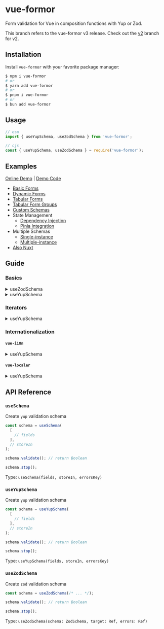 # vue-formor

Form validation for Vue in composition functions with Yup or Zod.

This branch refers to the vue-formor v3 release. Check out the [v2](https://github.com/Vanilla-IceCream/vue-formor/tree/v2) branch for v2.

## Installation

Install `vue-formor` with your favorite package manager:

```sh
$ npm i vue-formor
# or
$ yarn add vue-formor
# or
$ pnpm i vue-formor
# or
$ bun add vue-formor
```

## Usage

```js
// esm
import { useYupSchema, useZodSchema } from 'vue-formor';

// cjs
const { useYupSchema, useZodSchema } = require('vue-formor');
```

## Examples

[Online Demo](https://vue-starter-6fa6.onrender.com/data-entry/form-validation) | [Demo Code](https://github.com/Shyam-Chen/Vue-Starter/tree/main/src/modules/data-entry/form-validation)

- [Basic Forms](./examples/vue/src/modules/basic-forms/Registry.vue)
- [Dynamic Forms](./examples/vue/src/modules/dynamic-forms/Registry.vue)
- [Tabular Forms](./examples/vue/src/modules/tabular-forms/Registry.vue)
- [Tabular Form Groups](./examples/vue/src/modules/tabular-form-groups/Registry.vue)
- [Custom Schemas](./examples/vue/src/modules/custom-schemas/Registry.vue)
- State Management
  - [Dependency Injection](./examples/vue/src/modules/state-management/dependency-injection)
  - [Pinia Integration](./examples/vue/src/modules/state-management/pinia-integration)
- Multiple Schemas
  - [Single-instance](./examples/vue/src/modules/multiple-schemas/single-instance/Registry.vue)
  - [Multiple-instance](./examples/vue/src/modules/multiple-schemas/multiple-instance/Registry.vue)
- [Also Nuxt](./examples/nuxt)

## Guide

### Basics

<details>
  <summary>useZodSchema</summary>

```vue
<script lang="ts" setup>
import { reactive, toRef } from 'vue';
import { useZodSchema } from 'vue-formor';
import { z } from 'zod';

interface CustomSchemas {
  name: string;
}

const state = reactive({
  zodForm: {} as CustomSchemas,
  zodValdn: {} as Record<string, string>,
});

const msgs = {
  required: `This is a required field`,
};

const string = () => z.string({ required_error: msgs.required });

const schema = useZodSchema(
  z.object({
    name: string()
      .nonempty(msgs.required)
      .refine((val) => {
        if (val) return /^[A-Za-z]+$/.test(val);
        return true;
      }, 'This must contain only letters'),
  }),
  toRef(state, 'zodForm'),
  toRef(state, 'zodValdn'),
);

const submit = () => {
  if (schema.validate()) {
    // passed
  }
};
</script>

<template>
  <form>
    <div>
      <label>Name:</label>
      <input v-model="state.zodForm.name" type="text" />
      <div class="text-red-500">{{ state.zodValdn.name }}</div>
    </div>

    <button @click="submit">Submit</button>
  </form>

  <pre>{{ state.zodForm }}</pre>

  <pre>{{ state.zodValdn }}</pre>
</template>
```

</details>

<details>
  <summary>useYupSchema</summary>

```vue
<script lang="ts" setup>
import { computed, reactive } from 'vue';
import { useSchema } from 'vue-formor';
import { setLocale, string } from 'yup';

interface BasicForms {
  email: string;
  password: string;
}

setLocale({
  mixed: {
    required: 'This is a required field',
  },
  string: {
    email: 'This must be a valid email',
    min: 'This must be at least 8 characters',
  },
});

const state = reactive({
  basicForms: {} as BasicForms,
  errors: {} as Record<string, string>,
});

const schema = useSchema(
  [
    [computed(() => state.basicForms.email), string().required().email()],
    [computed(() => state.basicForms.password), string().required().min(8)],
  ],
  state,
);

const signIn = () => {
  if (schema.validate()) {
    // passed
  }
};
</script>

<template>
  <form>
    <div>
      <label for="email">Email:</label>
      <input id="email" type="email" v-model="state.basicForms.email" />
      <div>{{ state.errors['basicForms.email'] }}</div>
    </div>

    <div>
      <label for="password">Password:</label>
      <input id="password" type="password" v-model="state.basicForms.password" />
      <div>{{ state.errors['basicForms.password'] }}</div>
    </div>

    <button @click="signIn">Sign in</button>
  </form>
</template>
```

</details>

### Iterators

<details>
  <summary>useYupSchema</summary>

```vue
<script lang="ts" setup>
import { computed, reactive } from 'vue';
import { useSchema } from 'vue-formor';
import { setLocale, string } from 'yup';

interface DataTableRow {
  firstField: string;
  secondField: string;
}

setLocale({
  mixed: {
    required: 'This is a required field',
  },
});

const state = reactive({
  dataTable: [
    { firstField: 'O', secondField: '' },
    { firstField: '', secondField: 'O' },
    { firstField: 'O', secondField: 'O' },
    { firstField: '', secondField: '' },
  ],
  errors: {} as Record<string, string>,
});

const schema = useSchema(
  [
    [
      computed(() => state.dataTable),
      (row: DataTableRow, idx: number) => [
        [computed(() => row.firstField), string().required()],
        [computed(() => row.secondField), string().required()],
      ],
    ],
  ],
  state,
);

const add = () => {
  state.dataTable = [...state.dataTable, {}];
};

const remove = (idx) => {
  const arr = [...state.dataTable];
  arr.splice(idx, 1);
  state.dataTable = arr;
};

const submit = () => {
  if (schema.validate()) {
    // passed
  }
};
</script>

<template>
  <button @click="add">Add</button>

  <table>
    <tr v-for="(row, idx) in state.dataTable" :key="idx">
      <td>
        <input v-model="row.firstField" />
        <div class="text-red-500">{{ state.errors[`dataTable[${idx}].firstField`] }}</div>
      </td>
      <td>
        <input v-model="row.secondField" />
        <div class="text-red-500">{{ state.errors[`dataTable[${idx}].secondField`] }}</div>
      </td>
      <td>
        <button @click="remove(idx)">Remove</button>
      </td>
    </tr>
  </table>

  <button @click="submit">Submit</button>
</template>
```

</details>

### Internationalization

#### `vue-i18n`

<details>
  <summary>useYupSchema</summary>

```ts
// src/path/to/schema.ts
import { computed } from 'vue';
import { useSchema } from 'vue-formor';
import { useI18n } from 'vue-i18n';
import { string } from 'yup';

import { useState } from './provider';

export const useSignInFormSchema = () => {
  const { t } = useI18n({ useScope: 'global' });
  const state = useState();

  const schema = useSchema(
    [
      [computed(() => state.signInForm.username), computed(() => string().required(t('required')))],
      [
        computed(() => state.signInForm.password),
        computed(() => string().required(t('required')).min(8, t('string.min'))),
      ],
    ],
    state,
  );

  return schema;
};
```

</details>

#### `vue-localer`

<details>
  <summary>useYupSchema</summary>

```ts
// src/composables/useValidationMessages/index.ts
import { defineLocale } from 'vue-localer';

import enUS from './en-US';

export default defineLocale('validation-messages', {
  'en-US': enUS,
  'ja-JP': () => import('./ja-JP'),
  'ko-KR': () => import('./ko-KR'),
  'zh-TW': () => import('./zh-TW'),
});
```

```ts
// src/path/to/schema.ts
import { computed } from 'vue';
import { useSchema } from 'vue-formor';
import { string } from 'yup';

import useValidationMessages from '~/composables/useValidationMessages';

import { useState } from './provider';

export const useSignInFormSchema = () => {
  const messages = useValidationMessages();
  const state = useState();

  const schema = useSchema(
    [
      [
        computed(() => state.signInForm.username),
        computed(() => string().required(messages.value.required)),
      ],
      [
        computed(() => state.signInForm.password),
        computed(() =>
          string().required(messages.value.required).min(8, messages.value.string?.min),
        ),
      ],
    ],
    state,
  );

  return schema;
};
```

</details>

## API Reference

### `useSchema`

Create `yup` validation schema

```ts
const schema = useSchema(
  [
    // fields
  ],
  // storeIn
);

schema.validate(); // return Boolean

schema.stop();
```

Type: `useSchema(fields, storeIn, errorsKey)`

### `useYupSchema`

Create `yup` validation schema

```ts
const schema = useYupSchema(
  [
    // fields
  ],
  // storeIn
);

schema.validate(); // return Boolean

schema.stop();
```

Type: `useYupSchema(fields, storeIn, errorsKey)`

### `useZodSchema`

Create `zod` validation schema

```ts
const schema = useZodSchema(/* ... */);

schema.validate(); // return Boolean

schema.stop();
```

Type: `useZodSchema(schema: ZodSchema, target: Ref, errors: Ref)`
